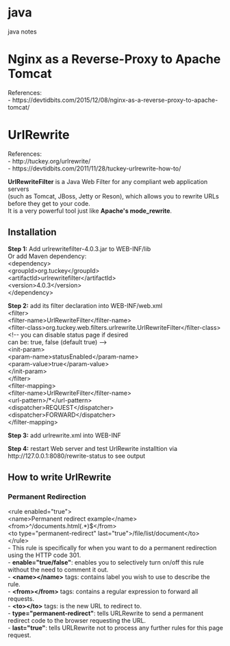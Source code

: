 # java
java notes


<h1>Nginx as a Reverse-Proxy to Apache Tomcat</h1>
<p>
References:<br/>
- https://devtidbits.com/2015/12/08/nginx-as-a-reverse-proxy-to-apache-tomcat/<br/>
</p>
<h1>UrlRewrite</h1>
<p>
References:<br/>
- http://tuckey.org/urlrewrite/<br/>
- https://devtidbits.com/2011/11/28/tuckey-urlrewrite-how-to/<br/>  
</p>
<p>
  <b>UrlRewriteFilter</b> is a Java Web Filter for any compliant web application servers <br/>
(such as Tomcat, JBoss, Jetty or Reson), which allows you to rewrite URLs before they get to your code. <br/>
It is a very powerful tool just like <b>Apache's mode_rewrite</b>.<br/>
</p>
<h2>Installation</h2>
<p>
  <b>Step 1:</b> Add urlrewritefilter-4.0.3.jar to WEB-INF/lib<br/>
  Or add Maven dependency:<br/>
    &lt;dependency&gt;<br/>
        &lt;groupId&gt;org.tuckey&lt;/groupId&gt;<br/>
        &lt;artifactId&gt;urlrewritefilter&lt;/artifactId&gt;<br/>
        &lt;version&gt;4.0.3&lt;/version&gt;<br/>
    &lt;/dependency&gt;<br/>
</p>
<p>
  <b>Step 2:</b> add its filter declaration into WEB-INF/web.xml<br/>
    &lt;filter&gt;<br/>
        &lt;filter-name&gt;UrlRewriteFilter&lt;/filter-name&gt;<br/>
        &lt;filter-class&gt;org.tuckey.web.filters.urlrewrite.UrlRewriteFilter&lt;/filter-class&gt;<br/>
          &lt;!-- you can disable status page if desired<br/>
        can be: true, false (default true) --&gt;<br/>
        &lt;init-param&gt;<br/>
          &lt;param-name&gt;statusEnabled&lt;/param-name&gt;<br/>
          &lt;param-value&gt;true&lt;/param-value&gt;<br/>
        &lt;/init-param&gt;<br/>
    &lt;/filter&gt;<br/>
    &lt;filter-mapping&gt;<br/>
        &lt;filter-name&gt;UrlRewriteFilter&lt;/filter-name&gt;<br/>
        &lt;url-pattern&gt;/*&lt;/url-pattern&gt;<br/>
        &lt;dispatcher&gt;REQUEST&lt;/dispatcher&gt;<br/>
        &lt;dispatcher&gt;FORWARD&lt;/dispatcher&gt;<br/>
    &lt;/filter-mapping&gt; <br/>
</p>
<p>
  <b>Step 3:</b> add urlrewrite.xml into WEB-INF<br/>
</p>
<p>
  <b>Step 4:</b> restart Web server and test UrlRewrite installtion via http://127.0.0.1:8080/rewrite-status to see output<br/>
</p>
<h2>How to write UrlRewrite</h2>
<h3>Permanent Redirection</h3>
<p>
&lt;rule enabled="true"&gt;<br/>
    &lt;name&gt;Permanent redirect example&lt;/name&gt;<br/>
    &lt;from&gt;^/documents.html(.*)$&lt;/from&gt;<br/>
    &lt;to type="permanent-redirect" last="true"&gt;/file/list/document&lt;/to&gt;<br/>
&lt;/rule&gt;<br/>
- This rule is specifically for when you want to do a permanent redirection using the HTTP code 301.<br/>
- <b>enable="true/false"</b>: enables you to selectively turn on/off this rule without the need to comment it out.<br/>
- <b>&lt;name&gt;&lt;/name&gt;</b> tags: contains label you wish to use to describe the rule.<br/>
- <b>&lt;from&gt;&lt;/from&gt;</b> tags: contains a regular expression to forward all requests.<br/>
- <b>&lt;to&gt;&lt;/to&gt;</b> tags: is the new URL to redirect to.<br/>
- <b>type="permanent-redirect"</b>: tells URLRewrite to send a permanent redirect code to the browser requesting the URL.<br/>
- <b>last="true"</b>: tells URLRewrite not to process any further rules for this page request.<br/>
</p>
